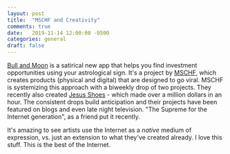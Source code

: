 ```yaml
---
layout: post
title:  "MSCHF and Creativity"
comments: true
date:   2019-11-14 12:00:00 -0500
categories: general
draft: false
---
```


[Bull and Moon](https://bullandmoon.com/) is a satirical new app that helps you find investment opportunities using your astrological sign. It's a project by [MSCHF](https://mschf.xyz/), which creates products (physical and digital) that are designed to go viral. MSCHF is systemizing this approach with a biweekly drop of two projects. They recently also created [Jesus Shoes](https://jesus.shoes/) - which made over a million dollars in an hour. The consistent drops build anticipation and their projects have been featured on blogs and even late night television. "The Supreme for the Internet generation", as a friend put it recently.

It's amazing to see artists use the Internet as a _native_ medium of expression, vs. just an extension to what they've created already. I love this stuff. This is the best of the Internet.